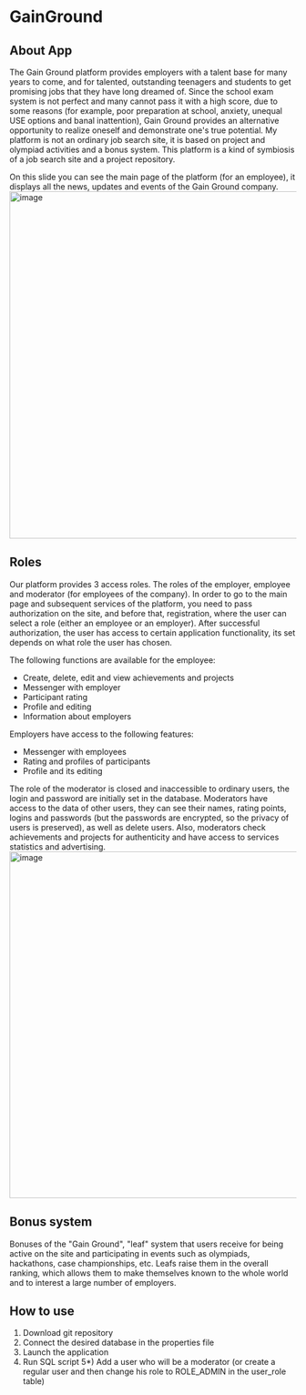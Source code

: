 # GainGround

## About App
The Gain Ground platform provides employers with a talent base for many years to come, and for talented, outstanding teenagers and students to get promising jobs that they have long dreamed of. Since the school exam system is not perfect and many cannot pass it with a high score, due to some reasons (for example, poor preparation at school, anxiety, unequal USE options and banal inattention), Gain Ground provides an alternative opportunity to realize oneself and demonstrate one's true potential. My platform is not an ordinary job search site, it is based on project and olympiad activities and a bonus system. This platform is a kind of symbiosis of a job search site and a project repository.

On this slide you can see the main page of the platform (for an employee), it displays all the news, updates and events of the Gain Ground company.
<img width="610" alt="image" src="https://github.com/DeeMMoon/GainGroung/assets/37477667/ec35fdc5-fe7a-44c3-ae53-c6914f7944f8">

## Roles
Our platform provides 3 access roles. The roles of the employer, employee and moderator (for employees of the company). In order to go to the main page and subsequent services of the platform, you need to pass authorization on the site, and before that, registration, where the user can select a role (either an employee or an employer). After successful authorization, the user has access to certain application functionality, its set depends on what role the user has chosen.

The following functions are available for the employee:
  - Create, delete, edit and view achievements and projects
  - Messenger with employer
  - Participant rating
  - Profile and editing
  - Information about employers

Employers have access to the following features:
  - Messenger with employees
  - Rating and profiles of participants
  - Profile and its editing

The role of the moderator is closed and inaccessible to ordinary users, the login and password are initially set in the database. Moderators have access to the data of other users, they can see their names, rating points, logins and passwords (but the passwords are encrypted, so the privacy of users is preserved), as well as delete users. Also, moderators check achievements and projects for authenticity and have access to services statistics and advertising.
<img width="609" alt="image" src="https://github.com/DeeMMoon/GainGroung/assets/37477667/56649675-738d-44fd-b44c-de8a6a0df4da">

## Bonus system
Bonuses of the "Gain Ground", "leaf" system that users receive for being active on the site and participating in events such as olympiads, hackathons, case championships, etc. Leafs raise them in the overall ranking, which allows them to make themselves known to the whole world and to interest a large number of employers.

## How to use
1) Download git repository
2) Connect the desired database in the properties file
3) Launch the application
4) Run SQL script
5*) Add a user who will be a moderator (or create a regular user and then change his role to ROLE_ADMIN in the user_role table)
